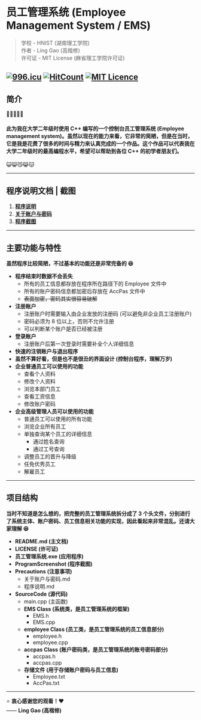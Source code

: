 # 员工管理系统 (Employee Management System / EMS)

> 学校 - HNIST (湖南理工学院)  
> 作者 - Ling Gao (高楷修)  
> 许可证 - MIT License (麻省理工学院许可证)

<a href="https://996.icu"><img src="https://img.shields.io/badge/link-996.icu-red.svg" alt="996.icu"></a>
[![HitCount](http://hits.dwyl.com/lingggao/EMS.svg)](http://hits.dwyl.com/lingggao/EMS)
[![MIT Licence](https://badges.frapsoft.com/os/mit/mit.svg?v=103)](https://opensource.org/licenses/mit-license.php)  
---
## 简介
:full_moon_with_face::waning_gibbous_moon::last_quarter_moon::waning_crescent_moon::new_moon_with_face:
#### **此为我在大学二年级时使用 C++ 编写的一个控制台员工管理系统 (Employee management system)。虽然以现在的能力来看，它非常的简陋，但是在当时，它是我是花费了很多的时间与精力来认真完成的一个作品。这个作品可以代表我在大学二年级时的最高编程水平，希望可以帮助到各位 C++ 的初学者朋友们。**  
:smiley_cat::smile_cat::smirk_cat::joy_cat::kissing_cat:

---

## 程序说明文档 | 截图
1. **[程序说明](https://github.com/Lingggao/EMS/blob/master/Precautions%20(%E6%B3%A8%E6%84%8F%E4%BA%8B%E9%A1%B9)/%E7%A8%8B%E5%BA%8F%E8%AF%B4%E6%98%8E.md)**  
2. **[关于账户与密码](https://github.com/Lingggao/EMS/blob/master/Precautions%20(%E6%B3%A8%E6%84%8F%E4%BA%8B%E9%A1%B9)/%E5%85%B3%E4%BA%8E%E8%B4%A6%E6%88%B7%E4%B8%8E%E5%AF%86%E7%A0%81.md)**  
3. **[程序截图](https://github.com/Lingggao/EMS/tree/master/ProgramScreenshot%20(%E7%A8%8B%E5%BA%8F%E6%88%AA%E5%9B%BE))**  

---
## 主要功能与特性
**虽然程序比较简陋，不过基本的功能还是非常完备的 :satisfied:**

- **程序结束时数据不会丢失**
  - 所有的员工信息都存放在程序所在路径下的 Employee 文件中
  - 所有的账户密码信息都加密后存放在 AccPas 文件中
  - ~~表面加密，密码其实很容易破解~~
- **注册账户**
  - 注册账户时需要输入由企业发放的注册码 (可以避免非企业员工注册账户)
  - 密码必须为 8 位以上，否则不允许注册
  - 可以判断某个账户是否已经被注册
- **登录账户**
  - 注册账户后第一次登录时需要补全个人详细信息
- **快速的注销账户与退出程序**
- **虽然不算好看，但是也不是很丑的界面设计 (控制台程序，理解万岁)**
- **企业普通员工可以使用的功能**
  - 查看个人资料
  - 修改个人资料
  - 浏览本部门员工
  - 查看工资信息
  - 修改账户密码
 - **企业高级管理人员可以使用的功能**
    - 普通员工可以使用的所有功能
    - 浏览企业所有员工
    - 单独查询某个员工的详细信息
      - 通过姓名查询
      - 通过工号查询
    - 调整员工的晋升与降级
    - 任免优秀员工
    - 解雇员工
---
## 项目结构
**当时不知道是怎么想的，把完整的员工管理系统拆分成了 3 个头文件，分别进行了系统主体、账户密码、员工信息相关功能的实现，因此看起来非常混乱。还请大家理解 :satisfied:**

- **README.md (主文档)**
- **LICENSE (许可证)**
- **员工管理系统.exe (应用程序)**
- **ProgramScreenshot (程序截图)**
- **Precautions (注意事项)**
  - 关于账户与密码.md
  - 程序说明.md
- **SourceCode (源代码)**
  - main.cpp (主函数)
  - **EMS Class (系统类，是员工管理系统的框架)**
    - EMS.h
    - EMS.cpp
  - **employee Class (员工类，是员工管理系统的员工信息部分)**
    - employee.h
    - employee.cpp
  - **accpas Class (账户密码类，是员工管理系统的账号密码部分)**
    - accpas.h
    - accpas.cpp
  - **存储文件 (用于存储账户密码与员工信息)**
    - Employee.txt
    - AccPas.txt
---
:star: **衷心感谢您的观看！**:heart:  
—— **Ling Gao (高楷修)**

